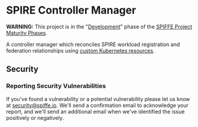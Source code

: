# SPIRE Controller Manager

**WARNING:** This project is in the "[Development](https://github.com/spiffe/spiffe/blob/main/MATURITY.md#development)" phase of the [SPIFFE Project Maturity Phases](https://github.com/spiffe/spiffe/blob/main/MATURITY.md).

A controller manager which reconciles SPIRE workload registration and federation relationships using [custom Kubernetes resources](/api/v1alpha1/).

## Security

### Reporting Security Vulnerabilities

If you've found a vulnerability or a potential vulnerability please let us know at security@spiffe.io. We'll send a confirmation email to acknowledge your report, and we'll send an additional email when we've identified the issue positively or negatively.
